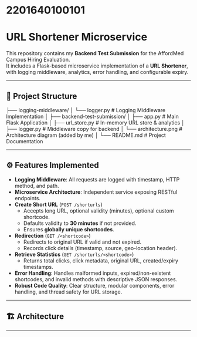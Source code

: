 # 2201640100101

# URL Shortener Microservice

This repository contains my **Backend Test Submission** for the AffordMed Campus Hiring Evaluation.  
It includes a Flask-based microservice implementation of a **URL Shortener**, with logging middleware, analytics, error handling, and configurable expiry.

---

## 📌 Project Structure
├── logging-middleware/
│ └── logger.py # Logging Middleware Implementation
│
├── backend-test-submission/
│ ├── app.py # Main Flask Application
│ ├── url_store.py # In-memory URL store & analytics
│ ├── logger.py # Middleware copy for backend
│ └── architecture.png # Architecture diagram (added by me)
│
└── README.md # Project Documentation


---

## ⚙️ Features Implemented

- **Logging Middleware**: All requests are logged with timestamp, HTTP method, and path.  
- **Microservice Architecture**: Independent service exposing RESTful endpoints.  
- **Create Short URL** (`POST /shorturls`)  
  - Accepts long URL, optional validity (minutes), optional custom shortcode.  
  - Defaults validity to **30 minutes** if not provided.  
  - Ensures **globally unique shortcodes**.  
- **Redirection** (`GET /<shortcode>`)  
  - Redirects to original URL if valid and not expired.  
  - Records click details (timestamp, source, geo-location header).  
- **Retrieve Statistics** (`GET /shorturls/<shortcode>`)  
  - Returns total clicks, click metadata, original URL, created/expiry timestamps.  
- **Error Handling**: Handles malformed inputs, expired/non-existent shortcodes, and invalid methods with descriptive JSON responses.  
- **Robust Code Quality**: Clear structure, modular components, error handling, and thread safety for URL storage.

---

## 🏗️ Architecture

---

